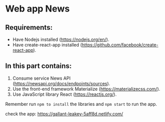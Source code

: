 # Web app News

## Requirements:
- Have Nodejs installed (https://nodejs.org/en/).
- Have create-react-app installed (https://github.com/facebook/create-react-app).

## In this part contains:
1. Consume service News API (https://newsapi.org/docs/endpoints/sources).
2. Use the front-end framework Materialize (https://materializecss.com/).
3. Use JavaScript library React  (https://reactjs.org/).

Remember run ```npm to install``` the libraries and ```npm start``` to run the app.

check the app: https://gallant-leakey-5aff8d.netlify.com/